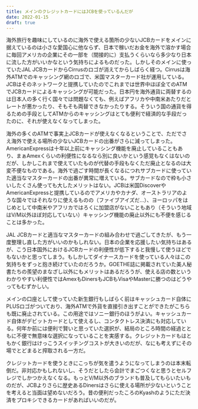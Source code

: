 ```yaml
---
title: メインのクレジットカードにはJCBを使っているんだが
date: 2022-01-15
draft: true
---
```


海外旅行を趣味にしているのに海外で使える箇所の少ないJCBカードをメインに据えているのは小さな愛国心に他ならず、日本で稼いだお金を海外で溶かす場合に毎回アメリカの企業にその一部を（間接的に）支払うくらいなら多少なり日本に流した方がいいかなという気持ちによるものだった。しかしそのメインに使っていたJAL JCBカードからCirrusのロゴが消えてからしばらく経つ。Cirrusは海外ATMでのキャッシング網のロゴで、米国マスターカード社が運用している。JCBはそのネットワークと提携していたのでこれまでは世界中ほぼ全てのATMでJCBカードによるキャッシングが可能だった。日本円を海外通貨に両替するのは日本人の多く行く国々では問題なくても、例えばアフリカや中南米あたりだとレートが悪かったり、そもそも両替できなかったりする。そういう国の通貨を得るための手段としてATMからのキャッシングはとても便利で経済的な手段だったのに、それが使えなくなってしまった。

海外の多くのATMで事実上JCBカードが使えなくなるということで、ただでさえ海外で使える場所の少ないJCBカードの出番がさらに減ってしまった。AmericanExpressは十年以上前にキャッシング機能を廃止していることもあり、まぁAmexくらいの利便性になるなら別に良いかという感覚もなくはないのだが、しかしこれまで使えていたものが代替の手段もなくただ廃止となるのは大変不便なものである。海外で過ごす時間が長くなるにつれサブカードに使っていた適当なマスターカードの出番が異常に増えている。サブカードなので枠も小さいしたくさん使っても大したメリットはない。JCBは米国DiscoverやAmericanExpressと提携しているのでアメリカやカナダ、オーストラリアのような国々ではそれなりに使えるものの（ファイブアイズだ…）、ヨーロッパをはじめとして中南米やアフリカではろくに加盟店がないこともあり（そういう地域はV/M以外ほぼ対応していない）キャッシング機能の廃止以外にも不便を感じることは多かった。

JAL JCBカードと適当なマスターカードの組み合わせで過ごしてきたが、もう一度整理し直した方がいいのかもしれない。日本の企業を応援したい気持ちはあるが、こう日本国外におけるJCBカードの利便性が低下すると我慢して使うほどでもないかと思ってしまう。もしかしてダイナースカードを使っている人々はこの気持ちをずっと抱き続けていたのだろうか。GOETHE誌に掲載されていた美人秘書たちの羨望のまなざし以外にもメリットはあるだろうが、使える店の数というわかりやすい利便性ではAmexもDinersもJCBもVisaやMasterに勝つのはどうやってもむずかしい。

メインの口座として使っていた新生銀行もしばらく前はキャッシュカード自体にPLUSロゴがついており、海外ATMで外貨を直接引き出すことができたがこちらも既に廃止されている。この用途ではソニー銀行のほうがよい。キャッシュカード自体がデビットカードとして使えるし、コンタクトレス決済にも対応している。何年か前には便利で賢いと思っていた選択が、結局のところ時間の経過とともに不便で無意味な選択になっていることを実感する。クレジットカードもはともかく銀行はけっこうスイッチングコストが大きいのだが、なにも考えずにその場でとどまると搾取される一方だ。

クレジットカードを使うときにこっちが気を遣うようになってしまうのは本末転倒だ。非対応かもしれないし、そうだとしたら会計でまごつくなと思うとセルフレジでしかつかえなくなる。もっとV/M以外のブランドも普及してもらいたいものだが、JCBよりさらに歴史あるDinersはさらに使える場所が少ないということを考えると当面は望めないだろう。昔の便利だったころのKyashのようにただ決済をプロキシできるカードがあればいいのだが。
